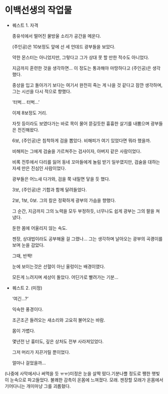 # 이백선생의 작업물

- 퀘스트 1. 자격
    
    종유석에서 떨어진 물방울 소리가 공간을 메운다.
    
    (주인공)은 10보정도 앞에 선 세 언데드 광부들을 보았다.
    
    약한 몬스터는 아니었지만, 그렇다고 그가 상대 못 할 만한 적수도 아니었다.
    
    지금까지 훈련한 것을 생각하면… 이 정도는 통과해야 마땅하다고 (주인공)은 생각했다.
    
    중상을 입고 돌아가기 보다는 여기서 완전히 죽는 게 나을 것 같다고 잠깐 생각하며, 그는 시선을 다시 적으로 향했다.
    
    ‘터벅… 터벅…’
    
    이제 8보정도 거리.
    
    자칫 등이라도 보였다가는 바로 목이 물어 뜯길듯한 흉흉한 살기를 내뿜으며 광부들은 전진해왔다.
    
    6보, (주인공)은 침착하게 검을 뽑았다.
    비해피가 여기 있었다면 뭐라 했을까.
    
    비해피는 그에게 검술을 가르쳐주는 검사이자, 아버지 같은 사람이었다.
    
    비록 전투에서 다리를 잃어 동네 꼬마들에게 놀림 받기 일쑤였지만, 검술을 대하는 자세 만은 진심인 사람이었다.
    
    광부들은 어느새 다가와, 검을 쭉 내밀면 닿을 듯 했다.
    
    3보, (주인공)은 기합과 함께 달려들었다.
    
    2보, 1보, 0보. 그의 칼은 정확하게 광부의 가슴을 향했다.
    
    그 순간, 지금까지 그의 노력을 모두 부정하듯, 너무나도 쉽게 광부는 그의 팔을 쳐냈다.
    
    둔한 몸에 어울리지 않는 속도.
    
    젠장, 상대법이라도 공부해올 걸 그랬나… 그는 생각하며 날아오는 광부의 곡괭이를 보며 눈을 감았다.
    
    그때, 반짝!
    
    눈에 보이는것은 선혈이 아닌 울렁이는 배경이였다.
    
    모든게 느려지며 세상이 돌았다.
    어딘가로 빨려가는 기분…
    
- 퀘스트 2. (미정)
    
    ‘여긴…?’
    
    익숙한 풍경이다.
    
    조곤조곤 들려오는 새소리와 고요히 불어오는 바람.
    
    몸이 가볍다.
    
    몇년전 난 흉터도, 깊은 상처도 전부 사라져있었다.
    
    그저 머리가 지끈거릴 뿐이었다.
    
    얼마나 걸었을까…
    

(나중에 사막에서나 써먹을 듯 ㅠㅠ)미정은 눈을 살짝 떴다.기분나쁠 정도로 쨍한 햇빛이 눈속으로 파고들었다. 불쾌한 감촉이 온몸에 느껴졌다. 모래. 젠장할 모래가 온몸에서 기어다니는 개미마냥 그를 괴롭혔다.